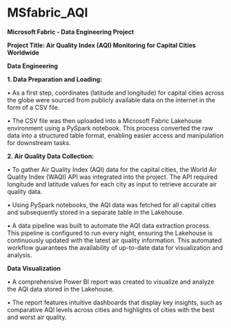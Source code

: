 # MSfabric_AQI
**Microsoft Fabric - Data Engineering Project**

**Project Title: Air Quality Index (AQI) Monitoring for Capital Cities Worldwide**

**Data Engineering**

**1.	Data Preparation and Loading:**

•	As a first step, coordinates (latitude and longitude) for capital cities across the globe were sourced from publicly available data on the internet in the form of a CSV file.

•	The CSV file was then uploaded into a Microsoft Fabric Lakehouse environment using a PySpark notebook. This process converted the raw data into a structured table format, enabling easier access and manipulation for downstream tasks.

**2.	Air Quality Data Collection:**

•	To gather Air Quality Index (AQI) data for the capital cities, the World Air Quality Index (WAQI) API was integrated into the project. The API required longitude and latitude values for each city as input to retrieve accurate air quality data.

•	Using PySpark notebooks, the AQI data was fetched for all capital cities and subsequently stored in a separate table in the Lakehouse.

•	A data pipeline was built to automate the AQI data extraction process. This pipeline is configured to run every night, ensuring the Lakehouse is continuously updated with the latest air quality information. This automated workflow guarantees the availability of up-to-date data for visualization and analysis.

**Data Visualization**

•	A comprehensive Power BI report was created to visualize and analyze the AQI data stored in the Lakehouse.

•	The report features intuitive dashboards that display key insights, such as comparative AQI levels across cities and highlights of cities with the best and worst air quality.





